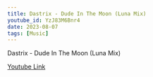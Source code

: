 ```yaml
---
title: Dastrix - Dude In The Moon (Luna Mix)
youtube_id: YzJ83M6Bnr4
date: 2023-08-07
tags: [Music]
---
```

Dastrix - Dude In The Moon (Luna Mix)  

[Youtube Link](https://www.youtube.com/watch?v=YzJ83M6Bnr4)  
